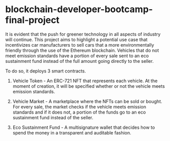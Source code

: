 # blockchain-developer-bootcamp-final-project

It is evident that the push for greener technology in all aspects of industry will continue. This project aims to highlight a potential use case that incentivizes car manufacturers to sell cars that a more environmentally friendly through the use of the Ethereum blockchain. Vehicles that do not meet emission standards have a portion of every sale sent to an eco sustainment fund instead of the full amount going directly to the seller.

To do so, it deploys 3 smart contracts.

1) Vehicle Token - An ERC-721 NFT that represents each vehicle. At the moment of creation, it will be specified whether or not the vehicle meets emission standards.

2) Vehicle Market - A marketplace where the NFTs can be sold or bought. For every sale, the market checks if the vehicle meets emission standards and if it does not, a portion of the funds go to an eco sustainment fund instead of the seller.

3) Eco Sustainment Fund - A multisignature wallet that decides how to spend the money in a transparent and auditable fashion.
